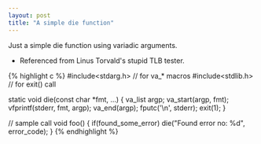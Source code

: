 ```yaml
---
layout: post
title: "A simple die function"
---
```

Just a simple die function using variadic arguments.

- Referenced from Linus Torvald's stupid TLB tester.

{% highlight c %}
#include<stdarg.h> // for va_* macros
#include<stdlib.h> // for exit() call

static void die(const char *fmt, ...)
{
	va_list argp;
	va_start(argp, fmt);
	vfprintf(stderr, fmt, argp);
	va_end(argp);
	fputc('\n', stderr);
	exit(1);
}

// sample call
void foo()
{
	if(found_some_error)
		die("Found error no: %d", error_code);
}
{% endhighlight %}
